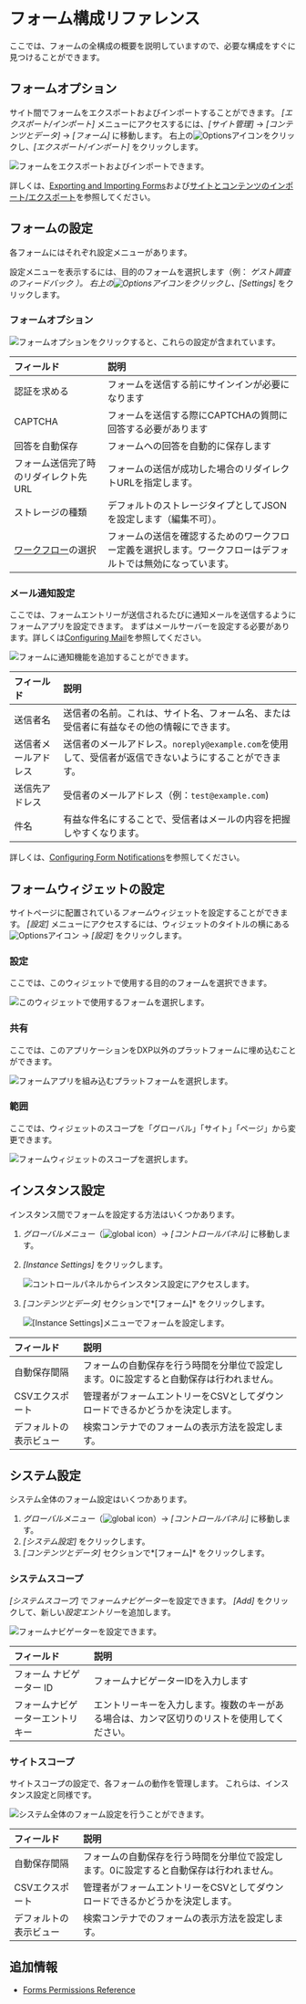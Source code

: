 # フォーム構成リファレンス

ここでは、フォームの全構成の概要を説明していますので、必要な構成をすぐに見つけることができます。

## フォームオプション

サイト間でフォームをエクスポートおよびインポートすることができます。 *[エクスポート/インポート]* メニューにアクセスするには、*[サイト管理]* → *[コンテンツとデータ]* → *[フォーム]* に移動します。 右上の![Options](../../../images/icon-options.png)アイコンをクリックし、*[エクスポート/インポート]* をクリックします。

![フォームをエクスポートおよびインポートできます。](./forms-configuration-reference/images/01.png)

詳しくは、[Exporting and Importing Forms](./exporting-and-importing-forms.md)および[サイトとコンテンツのインポート/エクスポート](../../../site-building/building-sites/importing-exporting-pages-and-content.md)を参照してください。

## フォームの設定

各フォームにはそれぞれ設定メニューがあります。

設定メニューを表示するには、目的のフォームを選択します（例：  *ゲスト調査のフィードバック *）。 右上の![Options](../../../images/icon-options.png)アイコンをクリックし、*[Settings]* をクリックします。

### フォームオプション

![フォームオプションをクリックすると、これらの設定が含まれています。](./forms-configuration-reference/images/02.png)

| フィールド                                                              | 説明                                                     |
| :--- | :--- |
| 認証を求める                                                             | フォームを送信する前にサインインが必要になります                               |
| CAPTCHA                                                            | フォームを送信する際にCAPTCHAの質問に回答する必要があります                      |
| 回答を自動保存                                                            | フォームへの回答を自動的に保存します                                     |
| フォーム送信完了時のリダイレクト先URL                                               | フォームの送信が成功した場合のリダイレクトURLを指定します。                        |
| ストレージの種類                                                           | デフォルトのストレージタイプとしてJSONを設定します（編集不可）。                     |
| [ワークフロー](../sharing-forms-and-managing-submissions/using-forms-with-a-workflow.md)の選択 | フォームの送信を確認するためのワークフロー定義を選択します。ワークフローはデフォルトでは無効になっています。 |

### メール通知設定

ここでは、フォームエントリーが送信されるたびに通知メールを送信するようにフォームアプリを設定できます。 まずはメールサーバーを設定する必要があります。詳しくは[Configuring Mail](../../../installation-and-upgrades/setting-up-liferay/configuring-mail.md)を参照してください。

![フォームに通知機能を追加することができます。](./forms-configuration-reference/images/03.png)

| フィールド      | 説明                                                             |
| :--- | :--- |
| 送信者名       | 送信者の名前。これは、サイト名、フォーム名、または受信者に有益なその他の情報にできます。                   |
| 送信者メールアドレス | 送信者のメールアドレス。`noreply@example.com`を使用して、受信者が返信できないようにすることができます。 |
| 送信先アドレス    | 受信者のメールアドレス（例：`test@example.com`)                              |
| 件名         | 有益な件名にすることで、受信者はメールの内容を把握しやすくなります。                             |

詳しくは、[Configuring Form Notifications](../sharing-forms-and-managing-submissions/configuring-form-notifications.md)を参照してください。

## フォームウィジェットの設定

サイトページに配置されている*フォーム*ウィジェットを設定することができます。 *[設定]* メニューにアクセスするには、ウィジェットのタイトルの横にある![Options](../../../images/icon-app-options.png)アイコン → *[設定]* をクリックします。

### 設定

ここでは、このウィジェットで使用する目的のフォームを選択できます。

![このウィジェットで使用するフォームを選択します。](./forms-configuration-reference/images/04.png)

### 共有

ここでは、このアプリケーションをDXP以外のプラットフォームに埋め込むことができます。

![フォームアプリを組み込むプラットフォームを選択します。](./forms-configuration-reference/images/05.png)

### 範囲

ここでは、ウィジェットのスコープを「グローバル」「サイト」「ページ」から変更できます。

![フォームウィジェットのスコープを選択します。](./forms-configuration-reference/images/06.png)

## インスタンス設定

インスタンス間でフォームを設定する方法はいくつかあります。

1.  *グローバルメニュー*（![global icon](../../../images/icon-applications-menu.png)）→ *[コントロールパネル]* に移動します。

2.  *[Instance Settings]* をクリックします。

    ![コントロールパネルからインスタンス設定にアクセスします。](./forms-configuration-reference/images/09.png)

3.  *[コンテンツとデータ]* セクションで*[フォーム]* をクリックします。

    ![[Instance Settings]メニューでフォームを設定します。](./forms-configuration-reference/images/07.png)

| フィールド       | 説明                                           |
| :--- | :--- |
| 自動保存間隔      | フォームの自動保存を行う時間を分単位で設定します。0に設定すると自動保存は行われません。 |
| CSVエクスポート   | 管理者がフォームエントリーをCSVとしてダウンロードできるかどうかを決定します。     |
| デフォルトの表示ビュー | 検索コンテナでのフォームの表示方法を設定します。                     |

## システム設定

システム全体のフォーム設定はいくつかあります。

1.  *グローバルメニュー*（![global icon](../../../images/icon-applications-menu.png)）→ *[コントロールパネル]* に移動します。
2.  *[システム設定]* をクリックします。
3.  *[コンテンツとデータ]* セクションで*[フォーム]* をクリックします。

### システムスコープ

*[システムスコープ]* で*フォームナビゲーター*を設定できます。 *[Add]* をクリックして、新しい*設定エントリー*を追加します。

![フォームナビゲーターを設定できます。](./forms-configuration-reference/images/10.png)

| フィールド            | 説明                                             |
| :--- | :--- |
| フォーム ナビゲーター ID   | フォームナビゲーターIDを入力します                             |
| フォームナビゲーターエントリキー | エントリーキーを入力します。複数のキーがある場合は、カンマ区切りのリストを使用してください。 |

### サイトスコープ

サイトスコープの設定で、各フォームの動作を管理します。 これらは、インスタンス設定と同様です。

![システム全体のフォーム設定を行うことができます。](./forms-configuration-reference/images/08.png)

| フィールド       | 説明                                           |
| :--- | :--- |
| 自動保存間隔      | フォームの自動保存を行う時間を分単位で設定します。0に設定すると自動保存は行われません。 |
| CSVエクスポート   | 管理者がフォームエントリーをCSVとしてダウンロードできるかどうかを決定します。     |
| デフォルトの表示ビュー | 検索コンテナでのフォームの表示方法を設定します。                     |

## 追加情報

  - [Forms Permissions Reference](./forms-permissions-reference.md)
